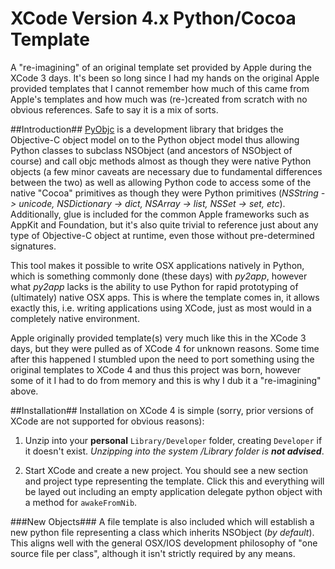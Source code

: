 XCode Version 4.x Python/Cocoa Template
=======================================
A "re-imagining" of an original template set provided by Apple during the XCode 3 days.
It's been so long since I had my hands on the original Apple provided templates that I cannot remember
how much of this came from Apple's templates and how much was (re-)created from scratch with no
obvious references. Safe to say it is a mix of sorts.

##Introduction##
[PyObjc] is a development library that bridges the Objective-C object model on to the Python
object model thus allowing Python classes to subclass NSObject (and ancestors of NSObject of course)
and call objc methods almost as though they were native Python objects (a few minor caveats are necessary
due to fundamental differences between the two) as well as allowing Python code to access some of the
native "Cocoa" primitives as though they were Python primitives (*NSString -> unicode, NSDictionary -> dict,
NSArray -> list, NSSet -> set, etc*). Additionally, glue is included for the common Apple frameworks such
as AppKit and Foundation, but it's also quite trivial to reference just about any type of Objective-C
object at runtime, even those without pre-determined signatures.

This tool makes it possible to write OSX applications natively in Python, which is something commonly
done (these days) with _py2app_, however what _py2app_ lacks is the ability to use Python for rapid
prototyping of (ultimately) native OSX apps. This is where the template comes in, it allows exactly this,
i.e. writing applications using XCode, just as most would in a completely native environment.

Apple originally provided template(s) very much like this in the XCode 3 days, but they were pulled
as of XCode 4 for unknown reasons. Some time after this happened I stumbled upon the need to port something
using the original templates to XCode 4 and thus this project was born, however some of it I had to do
from memory and this is why I dub it a "re-imagining" above.

##Installation##
Installation on XCode 4 is simple (sorry, prior versions of XCode are not supported for obvious
reasons):

1. Unzip into your __personal__ `Library/Developer` folder, creating `Developer` if it doesn't exist. _Unzipping into the system /Library folder is **not advised**_.

2. Start XCode and create a new project. You should see a new section and project type representing the template. Click this and everything will be layed out including an empty application delegate python object with a method for `awakeFromNib`.

###New Objects###
A file template is also included which will establish a new python file representing a class which inherits NSObject (*by default*).
This aligns well with the general OSX/IOS development philosophy of "one source file per class", although it isn't strictly required
by any means.

[PyObjc]: http://pythonhosted.org/pyobjc/